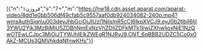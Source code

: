 [{"n":"فروزن۱","s":"7+","m":"https://hw18.cdn.asset.aparat.com/aparat-video/8dd1e0bb506df49cfab5c9557aaf0db924034082-240p.mp4?wmsAuthSign\u003deyJhbGciOiJIUzI1NiIsInR5cCI6IkpXVCJ9.eyJ0b2tlbiI6IjI3YWU2Yjk3MzBjMjU5ZDBhNmExNzVhZDliZDFkMTk1IiwiZXhwIjoxNjE1NzQwOTEwLCJpc3MiOiJTYWJhIElkZWEgR1NJRyJ9.CNT_6qBBB2UDZC5Co0x0AkZ-MCUs3QMVhkdqNfnwKHs"}]
